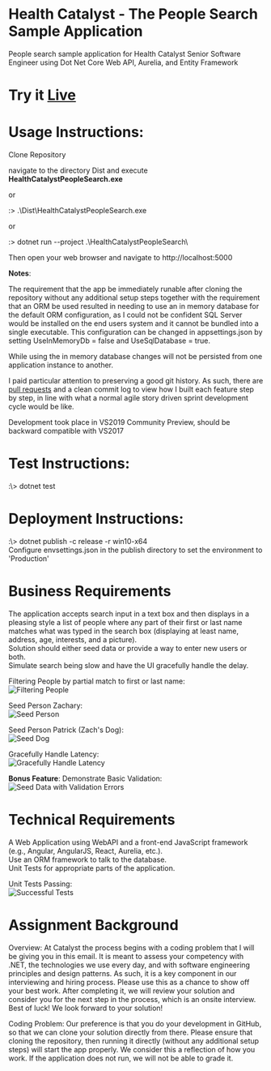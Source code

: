 # Health Catalyst - The People Search Sample Application
People search sample application for Health Catalyst Senior Software Engineer using Dot Net Core Web API, Aurelia, and Entity Framework

# **Try it [Live](https://healthcatalystpeoplesearch.azurewebsites.net/)**
  
# Usage Instructions:
Clone Repository  
  
navigate to the directory Dist and execute **HealthCatalystPeopleSearch.exe**  
  
or  

:> .\\Dist\\HealthCatalystPeopleSearch.exe  
  
or

:> dotnet run --project .\\HealthCatalystPeopleSearch\\  
  
Then open your web browser and navigate to http://localhost:5000  
  
**Notes**:  
  
The requirement that the app be immediately runable after cloning the repository without any additional setup steps together with the requirement that an ORM be used resulted in needing to use an in memory database for the default ORM configuration, as I could not be confident SQL Server would be installed on the end users system and it cannot be bundled into a single executable. This configuration can be changed in appsettings.json by setting UseInMemoryDb = false and UseSqlDatabase = true.  
  
While using the in memory database changes will not be persisted from one application instance to another.  
  
I paid particular attention to preserving a good git history. As such, there are [pull requests](https://github.com/vanderstack/VanderStackHealthCatalyst/pulls?q=is%3Apr+is%3Aclosed) and a clean commit log to view how I built each feature step by step, in line with what a normal agile story driven sprint development cycle would be like.  
  
Development took place in VS2019 Community Preview, should be backward compatible with VS2017  
  
# Test Instructions:  
:\\> dotnet test  
  
# Deployment Instructions:
:\\> dotnet publish -c release -r win10-x64  
Configure envsettings.json in the publish directory to set the environment to 'Production'

# Business Requirements

The application accepts search input in a text box and then displays in a pleasing style a list of people where any part of their first or last name matches what was typed in the search box (displaying at least name, address, age, interests, and a picture).  
Solution should either seed data or provide a way to enter new users or both.  
Simulate search being slow and have the UI gracefully handle the delay.  
  
Filtering People by partial match to first or last name:  
![Filtering People](https://raw.githubusercontent.com/vanderstack/VanderStackHealthCatalyst/master/HealthCatalystPeopleSearch/static/Demo/filter.gif)  
  
Seed Person Zachary:  
![Seed Person](https://raw.githubusercontent.com/vanderstack/VanderStackHealthCatalyst/master/HealthCatalystPeopleSearch/static/Demo/seed-zach.gif)  
  
Seed Person Patrick (Zach's Dog):  
![Seed Dog](https://raw.githubusercontent.com/vanderstack/VanderStackHealthCatalyst/master/HealthCatalystPeopleSearch/static/Demo/seed-patrick.gif)  
  
Gracefully Handle Latency:  
![Gracefully Handle Latency](https://raw.githubusercontent.com/vanderstack/VanderStackHealthCatalyst/master/HealthCatalystPeopleSearch/static/Demo/latency.gif)  
  
**Bonus Feature**: Demonstrate Basic Validation:  
![Seed Data with Validation Errors](https://raw.githubusercontent.com/vanderstack/VanderStackHealthCatalyst/master/HealthCatalystPeopleSearch/static/Demo/validation.gif)  
  
# Technical Requirements

A Web Application using WebAPI and a front-end JavaScript framework (e.g., Angular, AngularJS, React, Aurelia, etc.).  
Use an ORM framework to talk to the database.  
Unit Tests for appropriate parts of the application.  
  
Unit Tests Passing:  
![Successful Tests](https://raw.githubusercontent.com/vanderstack/VanderStackHealthCatalyst/master/HealthCatalystPeopleSearch/static/Demo/tests.gif)  
  
# Assignment Background

Overview:
At Catalyst the process begins with a coding problem that I will be giving you in this email.  It is meant to assess your competency with .NET, the technologies we use every day, and with software engineering principles and design patterns. As such, it is a key component in our interviewing and hiring process.  Please use this as a chance to show off your best work. After completing it, we will review your solution and consider you for the next step in the process, which is an onsite interview.  Best of luck! We look forward to your solution!

Coding Problem:
Our preference is that you do your development in GitHub, so that we can clone your solution directly from there. Please ensure that cloning the repository, then running it directly (without any additional setup steps) will start the app properly. We consider this a reflection of how you work. If the application does not run, we will not be able to grade it.